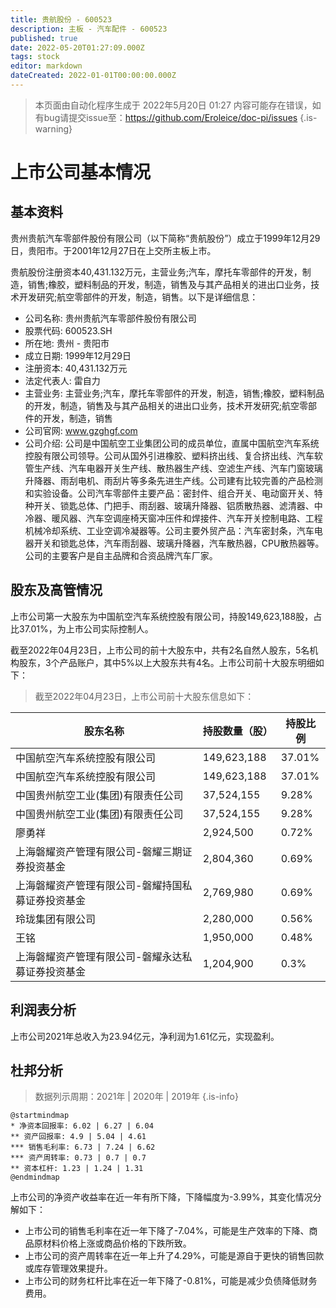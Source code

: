 ```yaml
---
title: 贵航股份 - 600523
description: 主板 - 汽车配件 - 600523
published: true
date: 2022-05-20T01:27:09.000Z
tags: stock
editor: markdown
dateCreated: 2022-01-01T00:00:00.000Z
---
```


> 本页面由自动化程序生成于 2022年5月20日 01:27
> 内容可能存在错误，如有bug请提交issue至：https://github.com/Eroleice/doc-pi/issues
{.is-warning}

# 上市公司基本情况

## 基本资料

贵州贵航汽车零部件股份有限公司（以下简称“贵航股份”）成立于1999年12月29日，贵阳市。于2001年12月27日在上交所主板上市。

贵航股份注册资本40,431.132万元，主营业务;汽车，摩托车零部件的开发，制造，销售;橡胶，塑料制品的开发，制造，销售及与其产品相关的进出口业务，技术开发研究;航空零部件的开发，制造，销售。以下是详细信息：

- 公司名称: 贵州贵航汽车零部件股份有限公司
- 股票代码: 600523.SH
- 所在地: 贵州 - 贵阳市
- 成立日期: 1999年12月29日
- 注册资本: 40,431.132万元
- 法定代表人: 雷自力
- 主营业务: 主营业务;汽车，摩托车零部件的开发，制造，销售;橡胶，塑料制品的开发，制造，销售及与其产品相关的进出口业务，技术开发研究;航空零部件的开发，制造，销售
- 公司官网: www.gzghgf.com
- 公司介绍: 公司是中国航空工业集团公司的成员单位，直属中国航空汽车系统控股有限公司领导。公司从国外引进橡胶、塑料挤出线、复合挤出线、汽车软管生产线、汽车电器开关生产线、散热器生产线、空滤生产线、汽车门窗玻璃升降器、雨刮电机、雨刮片等多条先进生产线。公司建有比较完善的产品检测和实验设备。公司汽车零部件主要产品：密封件、组合开关、电动窗开关、特种开关、锁匙总体、门把手、雨刮器、玻璃升降器、铝质散热器、滤清器、中冷器、暖风器、汽车空调座椅天窗冲压件和焊接件、汽车开关控制电路、工程机械冷却系统、工业空调冷凝器等。公司主要外贸产品：汽车密封条，汽车电器开关和锁匙总体，汽车雨刮器、玻璃升降器，汽车散热器，CPU散热器等。公司的主要客户是自主品牌和合资品牌汽车厂家。


## 股东及高管情况

上市公司第一大股东为中国航空汽车系统控股有限公司，持股149,623,188股，占比37.01%，为上市公司实际控制人。

截至2022年04月23日，上市公司的前十大股东中，共有2名自然人股东，5名机构股东，3个产品账户，其中5%以上大股东共有4名。上市公司前十大股东明细如下：

> 截至2022年04月23日，上市公司前十大股东信息如下：

| 股东名称 | 持股数量（股） | 持股比例 |
| --- | --- | --- |
| 中国航空汽车系统控股有限公司 | 149,623,188 | 37.01% |
| 中国航空汽车系统控股有限公司 | 149,623,188 | 37.01% |
| 中国贵州航空工业(集团)有限责任公司 | 37,524,155 | 9.28% |
| 中国贵州航空工业(集团)有限责任公司 | 37,524,155 | 9.28% |
| 廖勇祥 | 2,924,500 | 0.72% |
| 上海磐耀资产管理有限公司-磐耀三期证券投资基金 | 2,804,360 | 0.69% |
| 上海磐耀资产管理有限公司-磐耀持国私募证券投资基金 | 2,769,980 | 0.69% |
| 玲珑集团有限公司 | 2,280,000 | 0.56% |
| 王铭 | 1,950,000 | 0.48% |
| 上海磐耀资产管理有限公司-磐耀永达私募证券投资基金 | 1,204,900 | 0.3% |




## 利润表分析

上市公司2021年总收入为23.94亿元，净利润为1.61亿元，实现盈利。

## 杜邦分析

> 数据列示周期：2021年 | 2020年 | 2019年
{.is-info}

```plantuml
@startmindmap
* 净资本回报率: 6.02 | 6.27 | 6.04
** 资产回报率: 4.9 | 5.04 | 4.61
*** 销售毛利率: 6.73 | 7.24 | 6.62
*** 资产周转率: 0.73 | 0.7 | 0.7
** 资本杠杆: 1.23 | 1.24 | 1.31
@endmindmap
```

上市公司的净资产收益率在近一年有所下降，下降幅度为-3.99%，其变化情况分解如下：
- 上市公司的销售毛利率在近一年下降了-7.04%，可能是生产效率的下降、商品原材料价格上涨或商品价格的下跌所致。
- 上市公司的资产周转率在近一年上升了4.29%，可能是源自于更快的销售回款或库存管理效果提升。
- 上市公司的财务杠杆比率在近一年下降了-0.81%，可能是减少负债降低财务费用。

